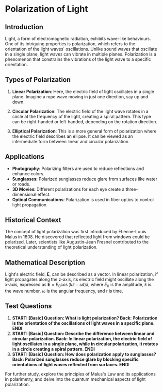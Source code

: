 # Polarization of Light

## Introduction
Light, a form of electromagnetic radiation, exhibits wave-like behaviours. One of its intriguing properties is polarization, which refers to the orientation of the light waves' oscillations. Unlike sound waves that oscillate in a single plane, light waves can vibrate in multiple planes. Polarization is a phenomenon that constrains the vibrations of the light wave to a specific orientation.

## Types of Polarization
1. **Linear Polarization**: Here, the electric field of light oscillates in a single plane. Imagine a rope wave moving in just one direction, say up and down.

2. **Circular Polarization**: The electric field of the light wave rotates in a circle at the frequency of the light, creating a spiral pattern. This type can be right-handed or left-handed, depending on the rotation direction.

3. **Elliptical Polarization**: This is a more general form of polarization where the electric field describes an ellipse. It can be viewed as an intermediate form between linear and circular polarization.

## Applications
- **Photography**: Polarizing filters are used to reduce reflections and enhance colors.
- **Sunglasses**: Polarized sunglasses reduce glare from surfaces like water or roads.
- **3D Movies**: Different polarizations for each eye create a three-dimensional effect.
- **Optical Communications**: Polarization is used in fiber optics to control light propagation.

## Historical Context
The concept of light polarization was first introduced by Étienne-Louis Malus in 1808. He discovered that reflected light from windows could be polarized. Later, scientists like Augustin-Jean Fresnel contributed to the theoretical understanding of light polarization.

## Mathematical Description
Light's electric field, $\mathbf{E}$, can be described as a vector. In linear polarization, if light propagates along the z-axis, its electric field might oscillate along the x-axis, expressed as $\mathbf{E} = E_0 \cos(kz - \omega t)\hat{x}$, where $E_0$ is the amplitude, $k$ is the wave number, $\omega$ is the angular frequency, and $t$ is time.

## Test Questions
1. **STARTI [Basic] Question: What is light polarization? Back: Polarization is the orientation of the oscillations of light waves in a specific plane. ENDI**
2. **STARTI [Basic] Question: Describe the difference between linear and circular polarization. Back: In linear polarization, the electric field of light oscillates in a single plane, while in circular polarization, it rotates in a circle creating a spiral pattern. ENDI**
3. **STARTI [Basic] Question: How does polarization apply to sunglasses? Back: Polarized sunglasses reduce glare by blocking specific orientations of light waves reflected from surfaces. ENDI**

For further study, explore the principles of Malus's Law and its applications in polarimetry, and delve into the quantum mechanical aspects of light polarization.